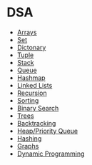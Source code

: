 
# DSA 

- [Arrays ](array.md)
- [Set]()
- [Dictonary]()
- [Tuple]()
- [Stack]()
- [Queue]()
- [Hashmap]()
- [Linked Lists]()
- [Recursion]()
- [Sorting]()
- [Binary Search]()
- [Trees]()
- [Backtracking]()
- [Heap/Priority Queue]()
- [Hashing]()
- [Graphs]()
- [Dynamic Programming]()
<!-- - [Bit Manipulation]() -->
